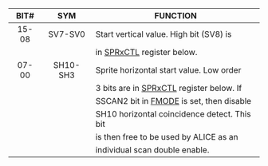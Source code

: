 | BIT#  | SYM      | FUNCTION                                       |
|:-----:|:--------:|------------------------------------------------|
| 15-08 | SV7-SV0  | Start vertical value. High bit (SV8) is        |
|       |          | in [SPRxCTL](SPRxCTL.md) register below.                     |
| 07-00 | SH10-SH3 | Sprite horizontal start value. Low order       |
|       |          | 3 bits are in [SPRxCTL](SPRxCTL.md) register below. If       |
|       |          | SSCAN2 bit in [FMODE](FMODE.md) is set, then disable       |
|       |          | SH10 horizontal coincidence detect. This bit   |
|       |          | is then free to be used by ALICE as an         |
|       |          | individual scan double enable.                 |